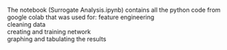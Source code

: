 The notebook (Surrogate Analysis.ipynb) contains all the python code from google colab that was used for:
  feature engineering\
  cleaning data\
  creating and training network\
  graphing and tabulating the results
